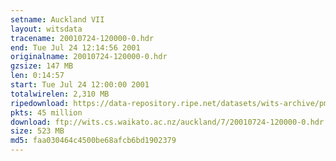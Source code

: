 ```yaml
---
setname: Auckland VII
layout: witsdata
tracename: 20010724-120000-0.hdr
end: Tue Jul 24 12:14:56 2001
originalname: 20010724-120000-0.hdr
gzsize: 147 MB
len: 0:14:57
start: Tue Jul 24 12:00:00 2001
totalwirelen: 2,310 MB
ripedownload: https://data-repository.ripe.net/datasets/wits-archive/pma/long/auck/7//20010724-120000-0.hdr.gz
pkts: 45 million
download: ftp://wits.cs.waikato.ac.nz/auckland/7/20010724-120000-0.hdr.gz
size: 523 MB
md5: faa030464c4500be68afcb6bd1902379
---
```

